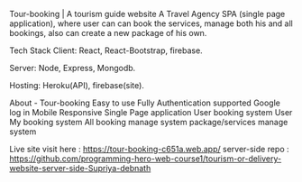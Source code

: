 Tour-booking | A tourism guide website
A Travel Agency SPA (single page application), where user can can book the services, manage both his and all bookings, also can create a new package of his own.

Tech Stack
Client: React, React-Bootstrap, firebase.

Server: Node, Express, Mongodb.

Hosting: Heroku(API), firebase(site).

About - Tour-booking
Easy to use
Fully Authentication supported
Google log in
Mobile Responsive
Single Page application
User booking system
User My booking system
All booking manage system
package/services manage system

Live site visit  here : https://tour-booking-c651a.web.app/
server-side repo : https://github.com/programming-hero-web-course1/tourism-or-delivery-website-server-side-Supriya-debnath